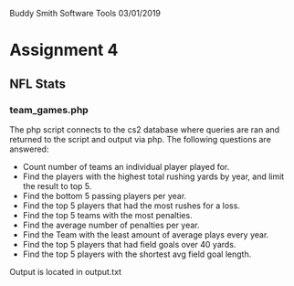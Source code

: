 Buddy Smith
Software Tools
03/01/2019

# Assignment 4
## NFL Stats
### team_games.php
The php script connects to the cs2 database where queries are ran and returned to 
the script and output via php.
The following questions are answered:
-  Count number of teams an individual player played for.
-  Find the players with the highest total rushing yards by year, and limit the result to top 5.
-  Find the bottom 5 passing players per year.
-  Find the top 5 players that had the most rushes for a loss.
-  Find the top 5 teams with the most penalties.
-  Find the average number of penalties per year.
-  Find the Team with the least amount of average plays every year.
-  Find the top 5 players that had field goals over 40 yards.
-  Find the top 5 players with the shortest avg field goal length.

Output is located in output.txt


